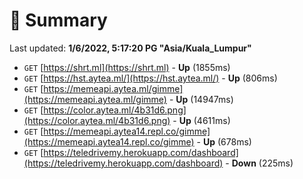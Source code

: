 # 📖 Summary
Last updated: **1/6/2022, 5:17:20 PG "Asia/Kuala_Lumpur"**

- `GET` [https://shrt.ml](https://shrt.ml) - **Up** (1855ms)
- `GET` [https://hst.aytea.ml/](https://hst.aytea.ml/) - **Up** (806ms)
- `GET` [https://memeapi.aytea.ml/gimme](https://memeapi.aytea.ml/gimme) - **Up** (14947ms)
- `GET` [https://color.aytea.ml/4b31d6.png](https://color.aytea.ml/4b31d6.png) - **Up** (4611ms)
- `GET` [https://memeapi.aytea14.repl.co/gimme](https://memeapi.aytea14.repl.co/gimme) - **Up** (678ms)
- `GET` [https://teledrivemy.herokuapp.com/dashboard](https://teledrivemy.herokuapp.com/dashboard) - **Down** (225ms)

